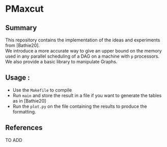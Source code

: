 # PMaxcut

## Summary

This repository contains the implementation of the ideas and experiments from [Bathie20].  
We introduce a more accurate way to give an upper bound on the memory used in any parallel scheduling
of a DAG on a machine with `p` processors.  
We also provide a basic library to manipulate Graphs.  

## Usage :

- Use the `Makefile` to compile
- Run `main` and store the result in a file if you want to generate the tables as in [Bathie20]
- Run the `plot.py` on the file containing the results to produce the formatting.


## References

TO ADD